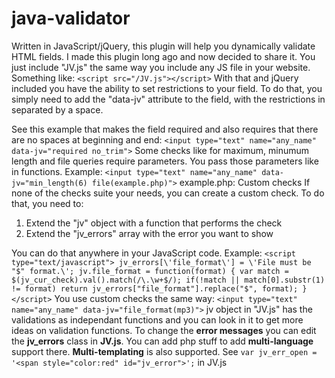 java-validator
==============

Written in JavaScript/jQuery, this plugin will help you dynamically validate HTML fields. I made this plugin long ago and now decided to share it.
You just include "JV.js" the same way you include any JS file in your website. Something like:
            `<script src="/JV.js"></script>`
With that and jQuery included you have the ability to set restrictions to your field. To do that, you simply need to add the "data-jv" attribute to the field, with the restrictions in separated by a space.

See this example that makes the field required and also requires that there are no spaces at beginning and end:
            `<input type="text" name="any_name" data-jv="required no_trim">`
Some checks like for maximum, minumum length and file queries require parameters. You pass those parameters like in functions. Example:
            `<input type="text" name="any_name" data-jv="min_length(6) file(example.php)">`
example.php:
Custom checks
If none of the checks suite your needs, you can create a custom check. To do that, you need to:

1. Extend the "jv" object with a function that performs the check
2. Extend the "jv_errors" array with the error you want to show

You can do that anywhere in your JavaScript code.
Example:
            `<script type="text/javascript">
            jv_errors[\'file_format\'] = \'File must be "$" format.\';
            jv.file_format = function(format)
            {
                var match = $(jv_cur_check).val().match(/\.\w+$/);
                if(!match || match[0].substr(1) != format)
                    return jv_errors["file_format"].replace("$", format);
            }
            </script>`
You use custom checks the same way:
            `<input type="text" name="any_name" data-jv="file_format(mp3)">`
jv object in "JV.js" has the validations as independant functions and you can look in it to get more ideas on validation functions.
To change the __error messages__ you can edit the __jv_errors__ class in __JV.js__. You can add php stuff to add __multi-language__ support there.
__Multi-templating__ is also supported. See
            `var jv_err_open = '<span style="color:red" id="jv_error">';`
in JV.js
